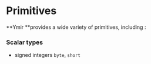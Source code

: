 # Primitives

**Ymir **provides a wide variety of primitives, including :

### Scalar types

* signed integers  `byte`, `short`



